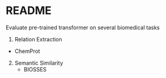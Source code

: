 # README #

Evaluate pre-trained transformer on several biomedical tasks

1.  Relation Extraction
   - ChemProt
2. Semantic Similarity
   - BIOSSES